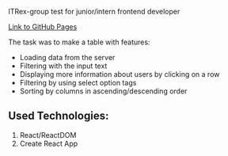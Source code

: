 ITRex-group test for junior/intern frontend developer

[Link to GitHub Pages]()

The task was to make a table with features:

- Loading data from the server
- Filtering with the input text
- Displaying more information about users by clicking on a row
- Filtering by using select option tags
- Sorting by columns in ascending/descending order

## Used Technologies: 

1. React/ReactDOM
2. Create React App
